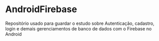 # AndroidFirebase
Repositório usado para guardar o estudo sobre Autenticação, cadastro, login e demais gerenciamentos de banco de dados com o Firebase no Android
